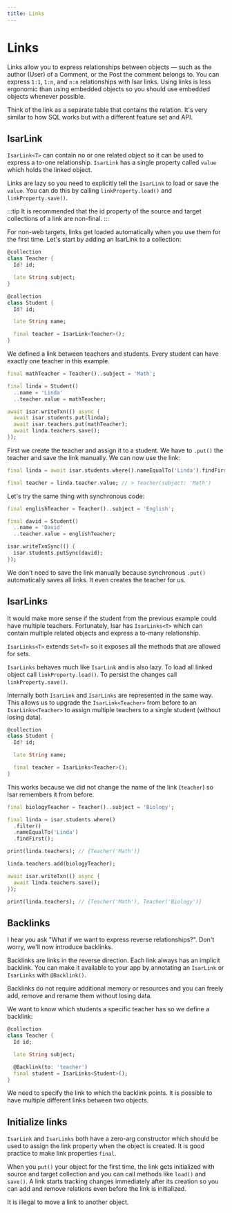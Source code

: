 ```yaml
---
title: Links
---
```


# Links

Links allow you to express relationships between objects — such as the author (User) of a Comment, or the Post the comment belongs to. You can express `1:1`, `1:n`, and `n:n` relationships with Isar links. Using links is less ergonomic than using embedded objects so you should use embedded objects whenever possible.

Think of the link as a separate table that contains the relation. It's very similar to how SQL works but with a different feature set and API.

## IsarLink

`IsarLink<T>` can contain no or one related object so it can be used to express a to-one relationship. `IsarLink` has a single property called `value` which holds the linked object.

Links are lazy so you need to explicitly tell the `IsarLink` to load or save the `value`. You can do this by calling `linkProperty.load()` and `linkProperty.save()`.

:::tip
It is recommended that the id property of the source and target collections of a link are non-final.
:::

For non-web targets, links get loaded automatically when you use them for the first time. Let's start by adding an IsarLink to a collection:

```dart
@collection
class Teacher {
  Id? id;

  late String subject;
}

@collection
class Student {
  Id? id;

  late String name;

  final teacher = IsarLink<Teacher>();
}
```

We defined a link between teachers and students. Every student can have exactly one teacher in this example.

```dart
final mathTeacher = Teacher()..subject = 'Math';

final linda = Student()
  ..name = 'Linda'
  ..teacher.value = mathTeacher;

await isar.writeTxn(() async {
  await isar.students.put(linda);
  await isar.teachers.put(mathTeacher);
  await linda.teachers.save();
});
```

First we create the teacher and assign it to a student. We have to `.put()` the teacher and save the link manually. We can now use the link:

```dart
final linda = await isar.students.where().nameEqualTo('Linda').findFirst();

final teacher = linda.teacher.value; // > Teacher(subject: 'Math')
```

Let's try the same thing with synchronous code:

```dart
final englishTeacher = Teacher()..subject = 'English';

final david = Student()
  ..name = 'David'
  ..teacher.value = englishTeacher;

isar.writeTxnSync(() {
  isar.students.putSync(david);
});
```

We don't need to save the link manually because synchronous `.put()` automatically saves all links. It even creates the teacher for us.

## IsarLinks

It would make more sense if the student from the previous example could have multiple teachers. Fortunately, Isar has `IsarLinks<T>` which can contain multiple related objects and express a to-many relationship.

`IsarLinks<T>` extends `Set<T>` so it exposes all the methods that are allowed for sets.

`IsarLinks` behaves much like `IsarLink` and is also lazy. To load all linked object call `linkProperty.load()`. To persist the changes call `linkProperty.save()`.

Internally both `IsarLink` and `IsarLinks` are represented in the same way. This allows us to upgrade the `IsarLink<Teacher>` from before to an `IsarLinks<Teacher>` to assign multiple teachers to a single student (without losing data).

```dart
@collection
class Student {
  Id? id;

  late String name;

  final teacher = IsarLinks<Teacher>();
}
```

This works because we did not change the name of the link (`teacher`) so Isar remembers it from before.

```dart
final biologyTeacher = Teacher()..subject = 'Biology';

final linda = isar.students.where()
  .filter()
  .nameEqualTo('Linda')
  .findFirst();

print(linda.teachers); // {Teacher('Math')}

linda.teachers.add(biologyTeacher);

await isar.writeTxn(() async {
  await linda.teachers.save();
});

print(linda.teachers); // {Teacher('Math'), Teacher('Biology')}
```

## Backlinks

I hear you ask "What if we want to express reverse relationships?". Don't worry, we'll now introduce backlinks.

Backlinks are links in the reverse direction. Each link always has an implicit backlink. You can make it available to your app by annotating an `IsarLink` or `IsarLinks` with `@Backlink()`.

Backlinks do not require additional memory or resources and you can freely add, remove and rename them without losing data.

We want to know which students a specific teacher has so we define a backlink:

```dart
@collection
class Teacher {
  Id id;

  late String subject;

  @Backlink(to: 'teacher')
  final student = IsarLinks<Student>();
}
```

We need to specify the link to which the backlink points. It is possible to have multiple different links between two objects.

## Initialize links

`IsarLink` and `IsarLinks` both have a zero-arg constructor which should be used to assign the link property when the object is created. It is good practice to make link properties `final`.

When you `put()` your object for the first time, the link gets initialized with source and target collection and you can call methods like `load()` and `save()`. A link starts tracking changes immediately after its creation so you can add and remove relations even before the link is initialized.

It is illegal to move a link to another object.
